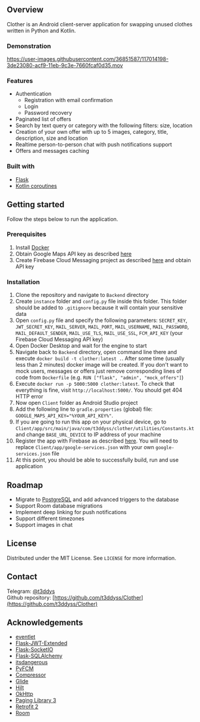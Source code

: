 ## Overview

Clother is an Android client-server application for swapping unused clothes written in Python and Kotlin.


### Demonstration
https://user-images.githubusercontent.com/36851587/117014198-3de23080-acf9-11eb-9c3e-7660fcaf0d35.mov

### Features

* Authentication
  * Registration with email confirmation
  * Login 
  * Password recovery
* Paginated list of offers
* Search by text query or category with the following filters: size, location
* Creation of your own offer with up to 5 images, category, title, description, size and location
* Realtime person-to-person chat with push notifications support
* Offers and messages caching

### Built with
* [Flask](https://github.com/pallets/flask)
* [Kotlin coroutines](https://github.com/Kotlin/kotlinx.coroutines)


## Getting started

Follow the steps below to run the application.

### Prerequisites
1. Install [Docker](https://www.docker.com/get-started)
2. Obtain Google Maps API key as described [here](https://developers.google.com/maps/gmp-get-started#create-project)
3. Create Firebase Cloud Messaging project as described [here](https://firebase.google.com/docs/cloud-messaging/android/client) and obtain API key

### Installation

1. Clone the repository and navigate to `Backend` directory
2. Create `instance` folder and `config.py` file inside this folder. This folder should be added to `.gitignore` because it will contain your sensitive data
3. Open `config.py` file and specify the following parameters: `SECRET_KEY`, `JWT_SECRET_KEY`, `MAIL_SERVER`, `MAIL_PORT`, `MAIL_USERNAME`, `MAIL_PASSWORD`,
`MAIL_DEFAULT_SENDER`, `MAIL_USE_TLS`, `MAIL_USE_SSL`, `FCM_API_KEY` (your Firebase Cloud Messaging API key)
4. Open Docker Desktop and wait for the engine to start
5. Navigate back to `Backend` directory, open command line there and execute `docker build -t clother:latest .`. After some time (usually less than 2 minutes) docker image will be created. If you don't want to mock users, messages or offers just remove corresponding lines of code from `Dockerfile` (e.g. `RUN ["flask", "admin", "mock_offers"]`)
6. Execute `docker run -p 5000:5000 clother:latest`. To check that everything is fine, visit `http://localhost:5000/`. You should get 404 HTTP error
7. Now open `Client` folder as Android Studio project
8. Add the following line to `gradle.properties` (global) file: `GOOGLE_MAPS_API_KEY="%YOUR_API_KEY%"`. 
9. If you are going to run this app on your physical device, go to `Client/app/src/main/java/com/t3ddyss/clother/utilities/Constants.kt` and change `BASE_URL_DEVICE` to IP address of your machine
10. Register the app with Firebase as described [here](https://firebase.google.com/docs/cloud-messaging/android/client#register_your_app_with_firebase). You will need to replace `Client/app/google-services.json` with your own `google-services.json` file
11. At this point, you should be able to successfully build, run and use application


## Roadmap

* Migrate to [PostgreSQL](https://www.postgresql.org/) and add advanced triggers to the database
* Support Room database migrations
* Implement deep linking for push notifications
* Support different timezones
* Support images in chat


## License

Distributed under the MIT License. See `LICENSE` for more information.

## Contact

Telegram: [@t3ddys](https://t.me/t3ddys)    
Github repository: [https://github.com/t3ddyss/Clother](https://github.com/t3ddyss/Clother)

## Acknowledgements

* [eventlet](https://github.com/eventlet/eventlet)
* [Flask-JWT-Extended](https://github.com/vimalloc/flask-jwt-extended)
* [Flask-SocketIO](https://github.com/miguelgrinberg/Flask-SocketIO)
* [Flask-SQLAlchemy](https://github.com/pallets/flask-sqlalchemy)
* [itsdangerous](https://github.com/pallets/itsdangerous)
* [PyFCM](https://github.com/olucurious/PyFCM)
* [Compressor](https://github.com/zetbaitsu/Compressor)
* [Glide](https://github.com/bumptech/glide)
* [Hilt](https://github.com/google/dagger/tree/master/java/dagger/hilt)
* [OkHttp](https://github.com/square/okhttp)
* [Paging Library 3](https://developer.android.com/topic/libraries/architecture/paging/v3-overview)
* [Retrofit 2](https://github.com/square/retrofit)
* [Room](https://developer.android.com/training/data-storage/room)
